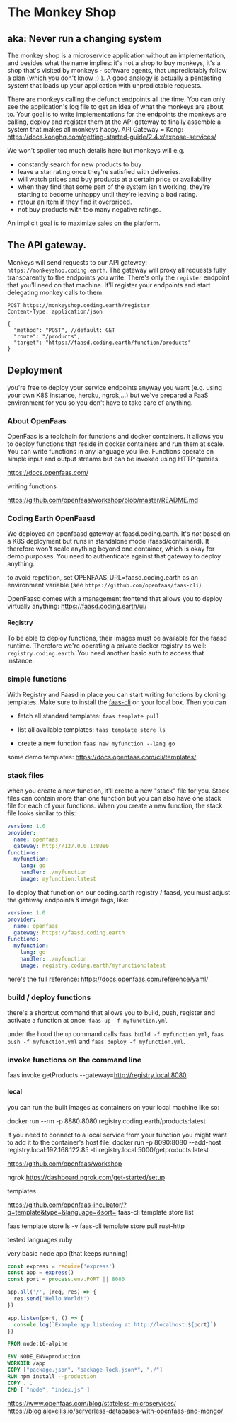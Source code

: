 # The Monkey Shop

## aka: Never run a changing system

The monkey shop is a microservice application without an implementation, and besides what the name implies: it's not a shop to buy monkeys, it's a shop that's visited by monkeys - software agents, that unpredictably follow a plan (which you don't know ;) ). A good analogy is actually a pentesting system that loads up your application with unpredictable requests.

There are monkeys calling the defunct endpoints all the time. You can only see the application's log file to get an idea of what the monkeys are about to. Your goal is to write implementations for the endpoints the monkeys are calling, deploy and register them at the API gateway to finally assemble a system that makes all monkeys happy. API Gateway = Kong: https://docs.konghq.com/getting-started-guide/2.4.x/expose-services/

We won't spoiler too much details here but monkeys will e.g.

- constantly search for new products to buy
- leave a star rating once they're satisfied with deliveries.
- will watch prices and buy products at a certain price or availability
- when they find that some part of the system isn't working, they're starting to become unhappy until they're leaving a bad rating.
- retour an item if they find it overpriced.
- not buy products with too many negative ratings.

An implicit goal is to maximize sales on the platform.

## The API gateway.

Monkeys will send requests to our API gateway: `https://monkeyshop.coding.earth`. The gateway will proxy all requests fully transparently to the endpoints you write. There's only the `register` endpoint that you'll need on that machine. It'll register your endpoints and start delegating monkey calls to them.

```http
POST https://monkeyshop.coding.earth/register
Content-Type: application/json

{
  "method": "POST", //default: GET
  "route": "/products",
  "target": "https://faasd.coding.earth/function/products"
}
```

## Deployment

you're free to deploy your service endpoints anyway you want (e.g. using your own K8S instance, heroku, ngrok,...) but we've prepared a FaaS environment for you so you don't have to take care of anything.

### About OpenFaas

OpenFaas is a toolchain for functions and docker containers. It allows you to deploy functions that reside in docker containers and run them at scale. You can write functions in any language you like. Functions operate on simple input and output streams but can be invoked using HTTP queries.

https://docs.openfaas.com/

writing functions

https://github.com/openfaas/workshop/blob/master/README.md

### Coding Earth OpenFaasd

We deployed an openfaasd gateway at faasd.coding.earth. It's _not_ based on a K8S deployment but runs in standalone mode (faasd/containerd). It therefore won't scale anything beyond one container, which is okay for demo purposes. You need to authenticate against that gateway to deploy anything.

to avoid repetition, set OPENFAAS_URL=faasd.coding.earth as an environment variable (see `https://github.com/openfaas/faas-cli`).

OpenFaasd comes with a management frontend that allows you to deploy virtually anything: https://faasd.coding.earth/ui/

#### Registry

To be able to deploy functions, their images must be available for the faasd runtime. Therefore we're operating a private docker registry as well: `registry.coding.earth`. You need another basic auth to access that instance.

### simple functions

With Registry and Faasd in place you can start writing functions by cloning templates. Make sure to install the [faas-cli](https://docs.openfaas.com/cli/install/) on your local box. Then you can

- fetch all standard templates:
  `faas template pull`

- list all available templates:
  `faas template store ls`

- create a new function
  `faas new myfunction --lang go`

some demo templates: https://docs.openfaas.com/cli/templates/

### stack files

when you create a new function, it'll create a new "stack" file for you. Stack files can contain more than one function but you can also have one stack file for each of your functions. When you create a new function, the stack file looks similar to this:

```yaml
version: 1.0
provider:
  name: openfaas
  gateway: http://127.0.0.1:8080
functions:
  myfunction:
    lang: go
    handler: ./myfunction
    image: myfunction:latest
```

To deploy that function on our coding.earth registry / faasd, you must adjust the gateway endpoints & image tags, like:

```yaml
version: 1.0
provider:
  name: openfaas
  gateway: https://faasd.coding.earth
functions:
  myfunction:
    lang: go
    handler: ./myfunction
    image: registry.coding.earth/myfunction:latest
```

here's the full reference: https://docs.openfaas.com/reference/yaml/

### build / deploy functions

there's a shortcut command that allows you to build, push, register and activate a function at once: `faas up -f myfunction.yml`

under the hood the `up` command calls `faas build -f myfunction.yml`, `faas push -f myfunction.yml` and `faas deploy -f myfunction.yml`.

### invoke functions on the command line

faas invoke getProducts --gateway=http://registry.local:8080

#### local

you can run the built images as containers on your local machine like so:

docker run --rm -p 8880:8080 registry.coding.earth/products:latest

if you need to connect to a local service from your function you might want to add it to the container's host file:
docker run -p 8090:8080 --add-host registry.local:192.168.122.85 -ti registry.local:5000/getproducts:latest

https://github.com/openfaas/workshop

ngrok
https://dashboard.ngrok.com/get-started/setup

templates

https://github.com/openfaas-incubator/?q=template&type=&language=&sort=
faas-cli template store list

faas template store ls -v
faas-cli template store pull rust-http

tested languages
ruby

very basic node app (that keeps running)

```js
const express = require('express')
const app = express()
const port = process.env.PORT || 8080

app.all('/', (req, res) => {
  res.send('Hello World!')
})

app.listen(port, () => {
  console.log(`Example app listening at http://localhost:${port}`)
})
```

```dockerfile
FROM node:16-alpine

ENV NODE_ENV=production
WORKDIR /app
COPY ["package.json", "package-lock.json*", "./"]
RUN npm install --production
COPY . .
CMD [ "node", "index.js" ]
```

https://www.openfaas.com/blog/stateless-microservices/
https://blog.alexellis.io/serverless-databases-with-openfaas-and-mongo/
